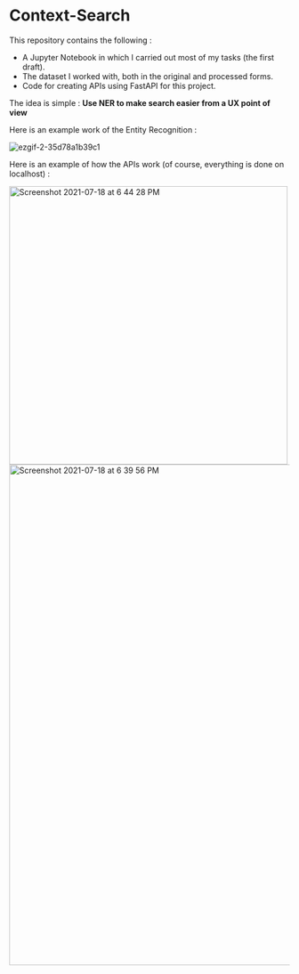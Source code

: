 # Context-Search
This repository contains the following :
- A Jupyter Notebook in which I carried out most of my tasks (the first draft).
- The dataset I worked with, both in the original and processed forms.
- Code for creating APIs using FastAPI for this project.

The idea is simple : **Use NER to make search easier from a UX point of view** 

Here is an example work of the Entity Recognition :

![ezgif-2-35d78a1b39c1](https://user-images.githubusercontent.com/46837998/126068540-611b0bb5-391b-41c0-b9ae-b9a5d8c6caca.gif)

Here is an example of how the APIs work (of course, everything is done on localhost) :

<img width="500" alt="Screenshot 2021-07-18 at 6 44 28 PM" src="https://user-images.githubusercontent.com/46837998/126068379-7fd5f0d2-0a3d-4f45-a40c-ea1134ac9372.png">

<img width="900" alt="Screenshot 2021-07-18 at 6 39 56 PM" src="https://user-images.githubusercontent.com/46837998/126068236-3ad39431-00b3-4114-9ea3-e82b061a9c4a.png">
